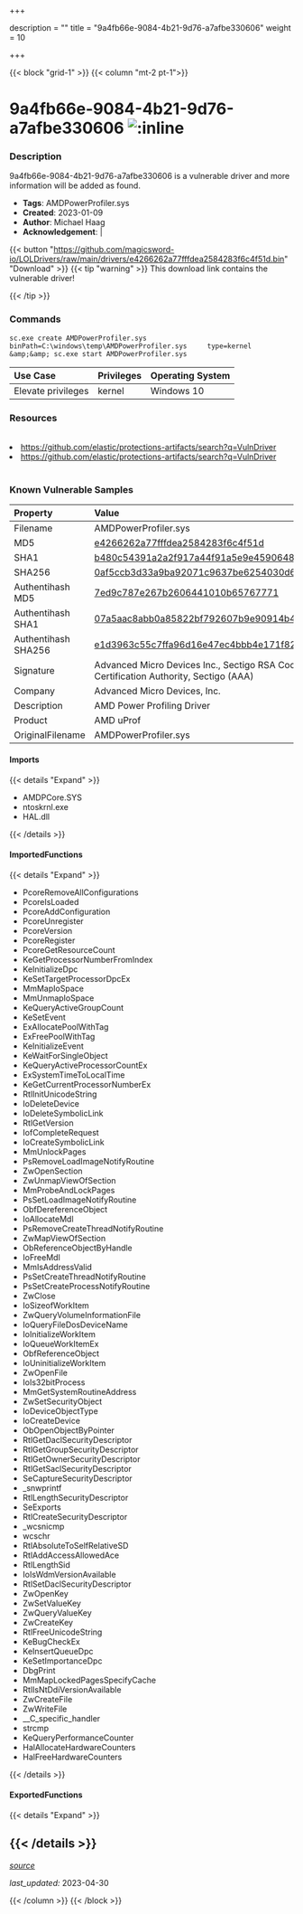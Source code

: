 +++

description = ""
title = "9a4fb66e-9084-4b21-9d76-a7afbe330606"
weight = 10

+++


{{< block "grid-1" >}}
{{< column "mt-2 pt-1">}}


# 9a4fb66e-9084-4b21-9d76-a7afbe330606 ![:inline](/images/twitter_verified.png) 


### Description

9a4fb66e-9084-4b21-9d76-a7afbe330606 is a vulnerable driver and more information will be added as found.
- **Tags**: AMDPowerProfiler.sys
- **Created**: 2023-01-09
- **Author**: Michael Haag
- **Acknowledgement**:  | [](https://twitter.com/)

{{< button "https://github.com/magicsword-io/LOLDrivers/raw/main/drivers/e4266262a77fffdea2584283f6c4f51d.bin" "Download" >}}
{{< tip "warning" >}}
This download link contains the vulnerable driver!

{{< /tip >}}

### Commands

```
sc.exe create AMDPowerProfiler.sys binPath=C:\windows\temp\AMDPowerProfiler.sys     type=kernel &amp;&amp; sc.exe start AMDPowerProfiler.sys
```

| Use Case | Privileges | Operating System | 
|:---- | ---- | ---- |
| Elevate privileges | kernel | Windows 10 |

### Resources
<br>
<li><a href=" https://github.com/elastic/protections-artifacts/search?q=VulnDriver"> https://github.com/elastic/protections-artifacts/search?q=VulnDriver</a></li>
<li><a href="https://github.com/elastic/protections-artifacts/search?q=VulnDriver">https://github.com/elastic/protections-artifacts/search?q=VulnDriver</a></li>
<br>

### Known Vulnerable Samples

| Property           | Value |
|:-------------------|:------|
| Filename           | AMDPowerProfiler.sys |
| MD5                | [e4266262a77fffdea2584283f6c4f51d](https://www.virustotal.com/gui/file/e4266262a77fffdea2584283f6c4f51d) |
| SHA1               | [b480c54391a2a2f917a44f91a5e9e4590648b332](https://www.virustotal.com/gui/file/b480c54391a2a2f917a44f91a5e9e4590648b332) |
| SHA256             | [0af5ccb3d33a9ba92071c9637be6254030d61998733a5eb3583e865e17844e05](https://www.virustotal.com/gui/file/0af5ccb3d33a9ba92071c9637be6254030d61998733a5eb3583e865e17844e05) |
| Authentihash MD5   | [7ed9c787e267b2606441010b65767771](https://www.virustotal.com/gui/search/authentihash%253A7ed9c787e267b2606441010b65767771) |
| Authentihash SHA1  | [07a5aac8abb0a85822bf792607b9e90914b454dc](https://www.virustotal.com/gui/search/authentihash%253A07a5aac8abb0a85822bf792607b9e90914b454dc) |
| Authentihash SHA256| [e1d3963c55c7ffa96d16e47ec4bbb4e171f828650ce853eb0b83c90ae9c6265a](https://www.virustotal.com/gui/search/authentihash%253Ae1d3963c55c7ffa96d16e47ec4bbb4e171f828650ce853eb0b83c90ae9c6265a) |
| Signature         | Advanced Micro Devices Inc., Sectigo RSA Code Signing CA, USERTrust RSA Certification Authority, Sectigo (AAA)   |
| Company           | Advanced Micro Devices, Inc. |
| Description       | AMD Power Profiling Driver |
| Product           | AMD uProf |
| OriginalFilename  | AMDPowerProfiler.sys |


#### Imports
{{< details "Expand" >}}
* AMDPCore.SYS
* ntoskrnl.exe
* HAL.dll

{{< /details >}}
#### ImportedFunctions
{{< details "Expand" >}}
* PcoreRemoveAllConfigurations
* PcoreIsLoaded
* PcoreAddConfiguration
* PcoreUnregister
* PcoreVersion
* PcoreRegister
* PcoreGetResourceCount
* KeGetProcessorNumberFromIndex
* KeInitializeDpc
* KeSetTargetProcessorDpcEx
* MmMapIoSpace
* MmUnmapIoSpace
* KeQueryActiveGroupCount
* KeSetEvent
* ExAllocatePoolWithTag
* ExFreePoolWithTag
* KeInitializeEvent
* KeWaitForSingleObject
* KeQueryActiveProcessorCountEx
* ExSystemTimeToLocalTime
* KeGetCurrentProcessorNumberEx
* RtlInitUnicodeString
* IoDeleteDevice
* IoDeleteSymbolicLink
* RtlGetVersion
* IofCompleteRequest
* IoCreateSymbolicLink
* MmUnlockPages
* PsRemoveLoadImageNotifyRoutine
* ZwOpenSection
* ZwUnmapViewOfSection
* MmProbeAndLockPages
* PsSetLoadImageNotifyRoutine
* ObfDereferenceObject
* IoAllocateMdl
* PsRemoveCreateThreadNotifyRoutine
* ZwMapViewOfSection
* ObReferenceObjectByHandle
* IoFreeMdl
* MmIsAddressValid
* PsSetCreateThreadNotifyRoutine
* PsSetCreateProcessNotifyRoutine
* ZwClose
* IoSizeofWorkItem
* ZwQueryVolumeInformationFile
* IoQueryFileDosDeviceName
* IoInitializeWorkItem
* IoQueueWorkItemEx
* ObfReferenceObject
* IoUninitializeWorkItem
* ZwOpenFile
* IoIs32bitProcess
* MmGetSystemRoutineAddress
* ZwSetSecurityObject
* IoDeviceObjectType
* IoCreateDevice
* ObOpenObjectByPointer
* RtlGetDaclSecurityDescriptor
* RtlGetGroupSecurityDescriptor
* RtlGetOwnerSecurityDescriptor
* RtlGetSaclSecurityDescriptor
* SeCaptureSecurityDescriptor
* _snwprintf
* RtlLengthSecurityDescriptor
* SeExports
* RtlCreateSecurityDescriptor
* _wcsnicmp
* wcschr
* RtlAbsoluteToSelfRelativeSD
* RtlAddAccessAllowedAce
* RtlLengthSid
* IoIsWdmVersionAvailable
* RtlSetDaclSecurityDescriptor
* ZwOpenKey
* ZwSetValueKey
* ZwQueryValueKey
* ZwCreateKey
* RtlFreeUnicodeString
* KeBugCheckEx
* KeInsertQueueDpc
* KeSetImportanceDpc
* DbgPrint
* MmMapLockedPagesSpecifyCache
* RtlIsNtDdiVersionAvailable
* ZwCreateFile
* ZwWriteFile
* __C_specific_handler
* strcmp
* KeQueryPerformanceCounter
* HalAllocateHardwareCounters
* HalFreeHardwareCounters

{{< /details >}}
#### ExportedFunctions
{{< details "Expand" >}}

{{< /details >}}
-----



[*source*](https://github.com/magicsword-io/LOLDrivers/tree/main/yaml/9a4fb66e-9084-4b21-9d76-a7afbe330606.yaml)

*last_updated:* 2023-04-30








{{< /column >}}
{{< /block >}}
